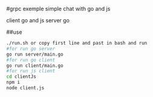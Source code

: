#grpc exemple simple chat with go and js

client go and js
server go

##use 

```bash
./run.sh or copy first line and past in bash and run
#for run go server
go run server/main.go
#for run go client
go run client/main.go
#for run js client
cd clientJs
npm i
node client.js
```

